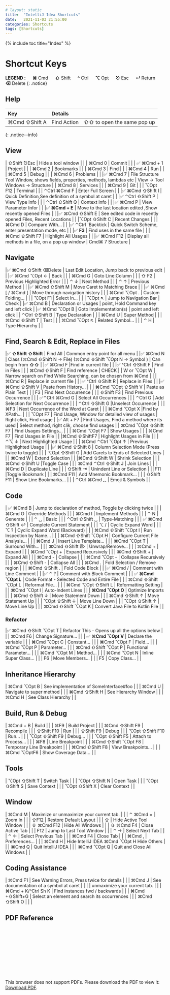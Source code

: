 ```yaml
---
# layout: static
title:  "IntelliJ Idea Shortcuts"
date:   2021-11-03 21:55:00
categories: Shortcuts
tags: [Shortcuts]
---
```


{% include toc title="Index" %}

# Shortcut Keys

**LEGEND :** &emsp; **⌘** Cmd &emsp; **⇧** Shift &emsp; **^** Ctrl  &emsp; **⌥** Opt  &emsp; **⎋** Esc  &emsp; **↵** Return &emsp;  **⌫** Delete 
{: .notice}


## Help

| Key                              | Details                                                                     |                                    |
| :---                             | :---                                                                        |:---                                |
| ⌘Cmd ⇧Shift A                    | Find Action                                                                 |⇧⇧ to open the same pop up          |
{: .notice--info}

## View

| ⇧Shift ⎋Esc                         | Hide a tool window                                                          |                                   |
| ⌘Cmd   0                            | Commit                                                                      |                                   |
| ✅ ⌘Cmd  + 1                        | Project                                                                     |                                   |
| ⌘Cmd   2                            | Bookmarks                                                                   |                                   |
| ⌘Cmd   3                            | Find                                                                        |                                   |
| ⌘Cmd   4                            | Run                                                                         |                                   |
| ⌘Cmd   5                            | Debug                                                                       |                                   |
| ⌘Cmd   6                            | Problems                                                                    |                                   |
|✅  ⌘Cmd  7                          | File Structure Tool Window, shows fields, properties, methods, lambdas etc  | View -> Tool Windows -> Structure |
| ⌘Cmd   8                            | Services                                                                    |                                   |
| ⌘Cmd   9                            | Git                                                                         |                                   |
| ⌥Opt F12                            | Terminal                                                                    |                                   |
| ⌃Ctrl ⌘Cmd F                        | Enter Full Screen                                                           |                                   |
|✅ ⌘Cmd ⇧Shift  I                    | Quick Definition,See definition of a symbol at caret                       |                                   |
|✅ ⌃Ctrl ⇧Shift P                    | View Type Info                                                              |                                   |
| ⌃Ctrl ⇧Shift  Q                   | Context Info                                                                |                                   |
|✅ ⌘Cmd P                              | View Parameter Infor                                                        |                                   |
|✅ **⌘Cmd + E**                      |  Move to the last location edited ,Show recently opened Files               |                                   |
|✅ ⌘Cmd ⇧Shift  E                    | See edited code in recently opened Files, Recent Locations                   |                            |
|⌥Opt ⇧Shift  C                    |     Recent Changes                                                       |                                   |
| ⌘Cmd   D                            | Compare With…                                                               |                                   |
|✅ ⌃Ctrl `Backtick                   | Quick Switch Scheme, enter presentation mode, etc                         |                                   |
|✅ **F3**                            | Find uses in the same file                                                |                                   |
| ⌘Cmd ⇧Shift F7                      | Highlight All Usages                                                        |                                   |
|✅  ⌘Cmd  F12                           | Display all methods in a file, on a pop up window                       | Cmd⌘ 7 Structure                     |

## Navigate   

|✅ ⌘Cmd ⇧Shift ⌫Delete                | Last Edit Location, Jump back to previous edit                             |                                   |
|✅ ⌘Cmd ⌥Opt ←                         | Back                                                                        |                                   |
| ⌘Cmd   G                         | Goto Line:Column                                                            |                                   |
| ⇧   F2                           | Previous Highlighted Error                                                  |                                   |
| ⌃ ↓                              | Next Method                                                                 |                                   |
| ⌃ ↑                              | Previous Method                                                             |                                   |
|✅  ⌘Cmd ⇧Shift  M                | Move Caret to Matching Brace                                                |                                   |
|✅  ⌘Cmd [ / ⌘Cmd ]                  | Move through navigation history                                             |                                   |
| ⌘Cmd ⌥Opt .                      | Custom Folding…                                                             |                                   |
| ⌥Opt F1                          | Select In…                                                                  |                                   |
| ⌥Opt ↖                           | Jump to Navigation Bar                                                      |   Check                                |
|✅ ⌘Cmd B                         | Declaration or Usages                                  | point, Hold Command key and left click                  |
|✅  ⌘Cmd ⌥Opt B                   | Goto Implementation(s)                                                           |  point and left click            |
| ⌃Ctrl ⇧Shift B                    | Type Declaration                                                            |                                   |
| ⌘Cmd U                           | Super Method                                                                |                                   |
| ⌘Cmd ⇧Shift  T                   | Test                                                                        |                                   |
| ⌘Cmd ⌥Opt ↖                      | Related Symbol…                                                             |                                   |
| ⌃ H                              | Type Hierarchy                                                              |                                   |

## Find, Search & Edit, Replace in Files

|✅ **⇧Shift ⇧Shift**                | Find All                               | Common entry point for all menu                                 |
|✅ ⌘Cmd N                           | Class (⌘Cmd ⇧Shift N -> File) (⌘Cmd ⇧Shift ⌥Opt N -> Symbol )               | Can begin from  **⇧⇧**            |
|✅ ⌘Cmd F                             |Find in current file                                                       |                                   |
|✅ ^Ctrl ⇧Shift F                   | Find in Files                                                               |                                   |
| ⌘Cmd ⇧Shift F                      | Find reference                                                              |     CHECK                         |
| W or ⌥Opt W                        | Narrow search on Find While Searching, can be chosen from ⌘Cmd             |                                   |
| ⌘Cmd R                            | Replace in current file                                                      |                                   |
|✅ ^Ctrl ⇧Shift R                     | Replace in Files                                                          |                                   |
|✅ ⌘Cmd ⇧Shift V                    | Paste from History…                                                         |                                   |
| ⌘Cmd ⌥Opt ⇧Shift V               | Paste as Plain Text                                                         |                                   |
| F3                               | Find Next Occurrence                                                        |                                   |
| ⇧Shift F3                        | Find Previous Occurrence                                                    |                                   |
| ✅⌃Ctrl ⌘Cmd G                    | Select All Occurrences                                                        |                                   |
| ⌃Ctrl   G                        | Add Selection for Next Occurrence                                           |                                    |
| ⌃Ctrl ⇧Shift G                   |Unselect Occurrence                                                           |                                   |
| ⌘F3                              | Next Occurrence of the Word at Caret                                         |                                   |
| ⌘Cmd ⌥Opt X                        |Find by XPath…                                                                |                                   |
| ⌥Opt F7                          | Find Usage, Window for detailed view of usages                              | Right click, Find usage           |
|✅ Alt + F7                       | Find Usages, Find a method where its used                          | Select method, right clik, choose find usages  |
| ⌘Cmd ⌥Opt ⇧Shift F7               | Find Usages Settings…                                                       |                                   |
| ⌘Cmd ⌥Opt F7                      | Show Usages                                                                 |                                   |
| ⌘Cmd   F7                        | Find Usages in File                                                         |                                   |
|⌘Cmd ⇧ShiftF7                     | Highlight Usages in File                                                   |                                     |
|⌃⌥ ↓                              | Next Highlighted Usage                                                      |                                    |
| ⌘Cmd ⌃Ctrl ⌥Opt ↑                | Previous Highlighted Usage                                                  |                                   |
|✅ ⌘Cmd ⇧Shift 8                   | Column Selection Mode (Press twice to toggle)                            |                                   |
| ⌥Opt ⇧Shift  G                   | Add Carets to Ends of Selected Lines                                        |                                   |
| ⌘Cmd   W                         | Extend Selection                                                            |                                   |
|⌘Cmd ⇧Shift  W                    | Shrink Selection                                                           |                                    |
|⌘Cmd ⇧Shift  U                    |Toggle Case                                                                 |                                   |
| ⌘Cmd  ⌃Ctrl ⇧Shift J             | Join Lines                                                                 |                                   |
| ⌘Cmd   D                         | Duplicate Line                                                              |                                   |
| ⇧Shift ⇥                         | Unindent Line or Selection                                                 |                                         |
|F11                               |Toggle Bookmark                                                              |                                     |
| ⌘Cmd F11                         | Add Mnemonic Bookmark...                                                    |                                   |
| ⇧Shift F11                       | Show Line Bookmarks...                                                      |                                   |
| ⌃Ctrl ⌘Cmd ␣                     | Emoji & Symbols                                                             |                                   |


## Code  

| ✅ ⌘Cmd B                        | Jump to declaration of method, Toggle by clicking twice                     |                                   |
| ⌘Cmd O                           | Override Methods                                                           |                                   |
| ⌘Cmd I                           | Implement Methods                                                         |                                   |
| ⌃ N                              | Generate                                                                   |                                   |
| ⌃ ␣                              | Basic                                                                       |                                   |
| ⌃Ctrl ⇧Shift ␣                   | Type-Matching                                                               |                                   |
| ✅ ⌘Cmd ⇧Shift  ↩                   | Complete Current Statement                                                  |                                   |
| ⌥ /                              | Cyclic Expand Word                                                          |                                   |
| ⌥ ?                              | Cyclic Expand Word (Backward)                                               |                                   |
| ⌘Cmd ⇧Shift ⌥Opt I               | Run Inspection by Name…                                                     |                                   |
| ⌘Cmd ⇧Shift ⌥Opt H               | Configure Current File Analysis…                                            |                                   |
| ⌘Cmd J                           | Insert Live Template…                                                       |                                   |
| ⌘Cmd ⌥Opt T                      | Surround With…                                                              |                                   |
| ⌘Cmd ⇧Shift ⌦                    | Unwrap/Remove…                                                              |                                   |
| ⌘Cmd +                           | Expand                                                                      |                                   |
| ⌘Cmd ⌥Opt +                      | Expand Recursively                                                          |                                   |
| ⌘Cmd ⇧Shift +                    | Expand All                                                                  |                                   |
| ⌘Cmd -                           | Collapse                                                                    |                                   |
| ⌘Cmd ⌥Opt -                      | Collapse Recursively                                                        |                                   |
| ⌘Cmd ⇧Shift -                    | Collapse All                                                                |                                   |
| ⌘Cmd .                           | Fold Selection / Remove region                                              |                                   |
| ⌘Cmd ⇧Shift .                    | Fold Code Block                                                             |                                   |
|✅  ⌘Cmd /                           | Comment with Line Comment                                                   |                                   |
|✅  ⌃ ?                              | Comment with Block Comment                                                  |                                   |
| ✅ **⌘Cmd  ⌥Opt L**                 | Code Format - Selected Code and Entire File                                 |                                   |
| ⌘Cmd ⇧Shift ⌥Opt L               | Reformat File…                                                              |                                   |
| ⌘Cmd  ⌥Opt  ⇧Shift L             | Reformatting Setting                                                        |                                   |
| ⌘Cmd ⌥Opt I                      | Auto-Indent Lines                                                           |                                   |
| **⌘Cmd ⌥Opt O**                  | Optimize Imports                                                            |                                   |
| ⌘Cmd ⇧Shift ↓                    | Move Statement Down                                                         |                                   |
| ⌘Cmd ⇧Shift ↑                    | Move Statement Up                                                           |                                   |
| ⌥Opt ⇧Shift  ↓                   | Move Line Down                                                              |                                   |
| ⌥Opt ⇧Shift  ↑                   | Move Line Up                                                                |                                   |
| ⌘Cmd ⇧Shift ⌥Opt K               | Convert Java File to Kotlin File                                            |                                   |

### Refactor     

|✅  ⌘Cmd ⇧Shift ⌥Opt T             | Refactor This - Opens up all the options below                            |                                   |
| ⌘Cmd F6                          | Change Signature…                                                           |                                   |
| ✅ **⌘Cmd ⌥Opt V**                | Declare the variable                                                           |                                   |
| ⌘Cmd ⌥Opt C                      | Constant…                                                                   |                                   |
| ⌘Cmd ⌥Opt F                      | Field…                                                                      |                                   |
| ⌘Cmd ⌥Opt P                      | Parameter…                                                                  |                                   |
| ⌘Cmd ⇧Shift ⌥Opt P               | Functional Parameter…                                                       |                                   |
| ⌘Cmd ⌥Opt M                      | Method…                                                                     |                                   |
| ⌘Cmd ⌥Opt N                      | Inline Super Class…                                                         |                                   |
| F6                               | Move Members…                                                               |                                   |
| F5                               | Copy Class…                                                                 |                                   |

## Inheritance Hierarchy  

| ⌘Cmd ⌥Opt B                      | See implementation of SomeInterface#foo                                     |                                   |
| ⌘Cmd U                           | Navigate to super method                                                    |                                   |
| ⌘Cmd  ⇧Shift H                   | See Hierarchy Window                                                        |                                   |
| ⌘Cmd H                           | See Class Hierarchy                                                         |                                   |

## Build, Run & Debug  

| ⌘Cmd  + B                        | Build                                                                       |                                   |
| ⌘F9                              | Build Project                                                               |                                   |
| ⌘Cmd ⇧Shift F9                   | Recompile                                                                   |                                   |
| ⇧Shift F10                             | Run                                                     |                                   |
| ⇧Shift F9                              | Debug                                                    |                                   |
| ⌥Opt ⇧Shift F10                  | Run…                                                                        |                                   |
| ⌥Opt ⇧Shift F9                   | Debug…                                                                      |                                   |
| ⌥Opt ⇧Shift F5                   | Attach to Process…                                                          |                                   |
| ⌘F8                              | Line Breakpoint                                                             |                                   |
| ⌘Cmd ⇧Shift ⌥Opt F8              | Temporary Line Breakpoint                                                   |                                   |
| ⌘Cmd ⇧Shift F8                   | View Breakpoints…                                                           |                                   |
| ⌘Cmd ⌥OptF6                      | Show Coverage Data...                                                       |                                   |

## Tools  

| ⌥Opt ⇧Shift  T                   | Switch Task                                                                 |                                   |
| ⌥Opt ⇧Shift  N                   | Open Task                                                                   |                                   |
| ⌥Opt ⇧Shift  S                   | Save Context                                                                |                                   |
| ⌥Opt ⇧Shift  X                   | Clear Context                                                               |                                   |

## Window   

| ⌘Cmd M                           | Maximize or unmaximize your current tab.                                    |                                   |
| ⌃ ⌘Cmd =                            | Zoom In                                                                     |                                   |
| ⇧F12                             | Restore Default Layout                                                      |                                   |
| ⇧                                | Hide Active Tool Window                                                     |                                   |
| ⇧ ⌘Cmd F12                          | Hide All Windows                                                            |                                   |
| ⇧ ⌘Cmd F4                           | Close Active Tab                                                            |                                   |
| F12                              | Jump to Last Tool Window                                                    |                                   |
| ⌃ →                              | Select Next Tab                                                             |                                   |
| ⌃ ←                              | Select Previous Tab                                                         |                                   |
| ⌘Cmd F4                             | Close Tab                                                                   |                                   |
| ⌘Cmd   ,                            | Preferences…                                                                |                                   |
| ⌘Cmd   H                            | Hide IntelliJ IDEA ⌘Cmd ⌥Opt H Hide Others                                  |                                   |
| ⌘Cmd   Q                            | Quit IntelliJ IDEA                                                          |                                   |
| ⌘Cmd ⌥Opt Q                      | Quit and Close All Windows                                                  |                                   |


## Coding Assistance  

| ⌘Cmd F1                          | See Warning Errors, Press twice for details                                 |                                   |
| ⌘Cmd J                           | See documentation of a symbol at caret                                      |                                   |
|                                  | unmaximize your current tab.                                                |                                   |
| ⌘Cmd + K/^Ctrl Sh K              | Find instances fwd / backwards                                              |                                   |
| ⌘Cmd  +⇧Shift+G                  | Select an element and search its occurrences                                |                                   |
| ⌘Cmd  ⇧Shift O                   |                                                                             |                                   |

## PDF Reference

<object data="https://nitinkc.github.io/assets/media/IntelliJ_Idea_shortcuts.pdf" type="application/pdf" width="700px" height="700px">
    <embed src="https://nitinkc.github.io/assets/media/IntelliJ_Idea_shortcuts.pdf">
        <p>This browser does not support PDFs. Please download the PDF to view it: <a href="https://nitinkc.github.io/assets/media/IntelliJ_Idea_shortcuts.pdf">Download PDF</a>.</p>
    </embed>
</object>


<!-- <table>
  <tr>
    <th>Key Combination</th>
    <th>Details</th>
  </tr>
{% for individual_shortcut in site.data.shortcuts %}
  <tr>
    <td> {{ individual_shortcut.keys }} </td>
    <td> {{ individual_shortcut.shortcut }} </td>
  </tr>
{% endfor %}

</table> -->

<!-- <ul>
{% for shortcut in site.data.shortcuts %}
  <li>
      {{ shortcut.keys }}
      {{ shortcut.shortcut }}
  </li>
{% endfor %}
</ul> -->